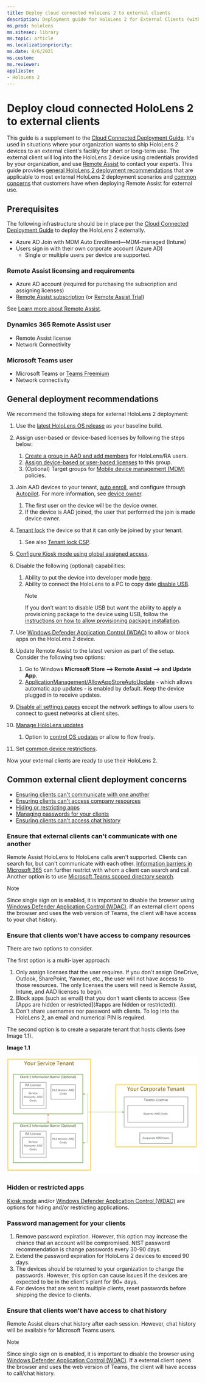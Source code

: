 ```yaml
---
title: Deploy cloud connected HoloLens 2 to external clients
description: Deployment guide for HoloLens 2 for External Clients (with Remote assist as an example)
ms.prod: hololens
ms.sitesec: library
ms.topic: article
ms.localizationpriority:
ms.date: 8/6/2021
ms.custom: 
ms.reviewer: 
appliesto:
- HoloLens 2
---
```


# Deploy cloud connected HoloLens 2 to external clients

This guide is a supplement to the [Cloud Connected Deployment Guide](hololens2-cloud-connected-overview.md). It's used in situations where your organization wants to ship HoloLens 2 devices to an external client's facility for short or long-term use. The external client will log into the HoloLens 2 device using credentials provided by your organization, and use [Remote Assist](/dynamics365/mixed-reality/remote-assist/ra-overview) to contact your experts. This guide provides [general HoloLens 2 deployment recommendations](#general-deployment-recommendations) that are applicable to most external HoloLens 2 deployment scenarios and [common concerns](#common-external-client-deployment-concerns) that customers have when deploying Remote Assist for external use. 

## Prerequisites

The following infrastructure should be in place per the [Cloud Connected Deployment Guide](hololens2-cloud-connected-overview.md) to deploy the HoloLens 2 externally.

- Azure AD Join with MDM Auto Enrollment—MDM-managed (Intune)
- Users sign in with their own corporate account (Azure AD)
    - Single or multiple users per device are supported.

### Remote Assist licensing and requirements

- Azure AD account (required for purchasing the subscription and assigning licenses)
- [Remote Assist subscription](/dynamics365/mixed-reality/remote-assist/buy-and-deploy-remote-assist) (or [Remote Assist Trial](/dynamics365/mixed-reality/remote-assist/try-remote-assist))

See [Learn more about Remote Assist](/hololens/hololens2-cloud-connected-overview#learn-about-remote-assist).

### Dynamics 365 Remote Assist user

- Remote Assist license
- Network Connectivity

### Microsoft Teams user

- Microsoft Teams or [Teams Freemium](https://products.office.com/microsoft-teams/free)
- Network connectivity

## General deployment recommendations

We recommend the following steps for external HoloLens 2 deployment:

1. Use the [latest HoloLens OS release](https://aka.ms/hololens2download) as your baseline build.
1. Assign user-based or device-based licenses by following the steps below:
    1. [Create a group in AAD and add members](/azure/active-directory/fundamentals/active-directory-groups-create-azure-portal#create-a-basic-group-and-add-members) for HoloLens/RA users.
    1. [Assign device-based or user-based licenses](/azure/active-directory/enterprise-users/licensing-groups-assign#:~:text=In%20this%20article%201%20Assign%20the%20required%20licenses,3%20Check%20for%20license%20problems%20and%20resolve%20them) to this group.
    1. (Optional) Target groups for [Mobile device management (MDM)](hololens-enroll-mdm.md) policies.

1. Join AAD devices to your tenant, [auto enroll](/hololens/hololens-enroll-mdm#auto-enrollment-in-mdm), and configure through [Autopilot](/hololens/hololens2-autopilot). For more information, see [device owner](/hololens/security-adminless-os#device-owner).
    1. The first user on the device will be the device owner.
    1. If the device is AAD joined, the user that performed the join is made device owner.
    
1. [Tenant lock](/hololens/hololens-release-notes#tenantlockdown-csp-and-autopilot) the device so that it can only be joined by your tenant.
    1. See also [Tenant lock CSP](/windows/client-management/mdm/tenantlockdown-csp).

1. [Configure Kiosk mode using global assigned access](/hololens/hololens-global-assigned-access-kiosk).

1. Disable the following (optional) capabilities:
    1. Ability to put the device into developer mode [here](/windows/client-management/mdm/policy-csp-applicationmanagement#applicationmanagement-allowdeveloperunlock).
    1. Ability to connect the HoloLens to a PC to copy date [disable USB](/windows/client-management/mdm/policy-csp-connectivity#connectivity-allowusbconnection).
       > [!NOTE]
        > If you don’t want to disable USB but want the ability to apply a provisioning package to the device using USB, follow the [instructions on how to allow provisioning package installation](/windows/client-management/mdm/policy-csp-security#security-allowaddprovisioningpackage).

1. Use [Windows Defender Application Control (WDAC)](/hololens/windows-defender-application-control-wdac) to allow or block apps on the HoloLens 2 device.
1. Update Remote Assist to the latest version as part of the setup. Consider the following two options:
    1. Go to Windows **Microsoft Store --> Remote Assist --> and Update App**.
    1. [ApplicationManagement/AllowAppStoreAutoUpdate](/windows/client-management/mdm/policy-csp-applicationmanagement#applicationmanagement-allowappstoreautoupdate) - which allows automatic app updates - is enabled by default. Keep the device plugged in to receive updates.
1. [Disable all settings pages](/hololens/settings-uri-list) except the network settings to allow users to connect to guest networks at client sites.
1. [Manage HoloLens updates](/hololens/hololens-updates)
    1. Option to [control OS updates](/mem/intune/protect/windows-update-for-business-configure#create-and-assign-update-rings) or allow to flow freely.
1. Set [common device restrictions](/hololens/hololens-common-device-restrictions).

Now your external clients are ready to use their HoloLens 2.

## Common external client deployment concerns

- [Ensuring clients can't communicate with one another](#ensure-that-external-clients-cant-communicate-with-one-another)
- [Ensuring clients can't access company resources](#ensure-that-clients-wont-have-access-to-company-resources)
- [Hiding or restricting apps](#hidden-or-restricted-apps)
- [Managing passwords for your clients](#password-management-for-your-clients) 
- [Ensuring clients can't access chat history](#ensure-that-clients-wont-have-access-to-chat-history)

### Ensure that external clients can't communicate with one another

Remote Assist HoloLens to HoloLens calls aren't supported. Clients can search for, but can't communicate with each other. [Information barriers in Microsoft 365](/microsoft-365/compliance/information-barriers) can further restrict with whom a client can search and call. Another option is to use [Microsoft Teams scoped directory search](/MicrosoftTeams/teams-scoped-directory-search).

 > [!NOTE]
> Since single sign on is enabled, it is important to disable the browser using [Windows Defender Application Control (WDAC)](/hololens/windows-defender-application-control-wdac). If an external client opens the browser and uses the web version of Teams, the client will have access to your chat history.

### Ensure that clients won't have access to company resources

There are two options to consider.

The first option is a multi-layer approach:

1. Only assign licenses that the user requires. If you don't assign OneDrive, Outlook, SharePoint, Yammer, etc., the user will not have access to those resources. The only licenses the users will need is Remote Assist, Intune, and AAD licenses to begin.
1. Block apps (such as email) that you don’t want clients to access (See [Apps are hidden or restricted](#apps are hidden or restricted)).
1. Don't share usernames nor password with clients. To log into the HoloLens 2, an email and numerical PIN is required.

The second option is to create a separate tenant that hosts clients (see Image 1.1).

**Image 1.1**

![Service Tenant Image.](./images/hololens-service-tenant-image.png)

### Hidden or restricted apps

[Kiosk mode](/hololens/hololens-kiosk) and/or [Windows Defender Application Control (WDAC)](/hololens/windows-defender-application-control-wdac) are options for hiding and/or restricting applications.

### Password management for your clients

1. Remove password expiration. However, this option may increase the chance that an account will be compromised. NIST password recommendation is change passwords every 30-90 days.
1. Extend the password expiration for HoloLens 2 devices to exceed 90 days.
1. The devices should be returned to your organization to change the passwords. However, this option can cause issues if the devices are expected to be in the client's plant for 90+ days.  
1. For devices that are sent to multiple clients, reset passwords before shipping the device to clients.

### Ensure that clients won't have access to chat history

Remote Assist clears chat history after each session. However, chat history will be available for Microsoft Teams users.

> [!NOTE]
> Since single sign on is enabled, it is important to disable the browser using [Windows Defender Application Control (WDAC)](/hololens/windows-defender-application-control-wdac).  If a external client opens the browser and uses the web version of Teams, the client will have access to call/chat history.
